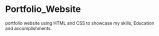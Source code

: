 # Portfolio_Website
portfolio website using HTML and CSS to showcase my skills, Education and accomplishments.
